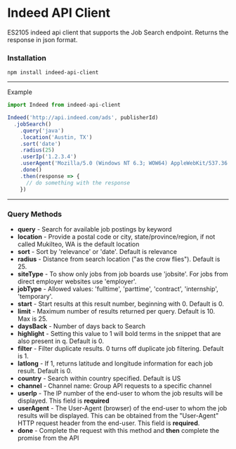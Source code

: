 # Indeed API Client
ES2105 indeed api client that supports the Job Search endpoint.
Returns the response in json format.

### Installation
```npm install indeed-api-client```
___
Example
```javascript
import Indeed from indeed-api-client

Indeed('http://api.indeed.com/ads', publisherId)
  .jobSearch()
    .query('java')
    .location('Austin, TX')
    .sort('date')
    .radius(25)
    .userIp('1.2.3.4')
    .userAgent('Mozilla/5.0 (Windows NT 6.3; WOW64) AppleWebKit/537.36 (KHTML, like Gecko) Chrome/31.0.1650.63 Safari/537.36')
    .done()
    .then(response => {
      // do something with the response
    })
```
___
### Query Methods
* **query** - Search for available job postings by keyword
* **location** - Provide a postal code or city, state/province/region, if not called Mukilteo, WA is the default location
* **sort** - Sort by 'relevance' or 'date'. Default is relevance
* **radius** - Distance from search location ("as the crow flies"). Default is 25.
* **siteType** - To show only jobs from job boards use 'jobsite'. For jobs from direct employer websites use 'employer'.
* **jobType** - Allowed values: 'fulltime', 'parttime', 'contract', 'internship', 'temporary'.
* **start** - Start results at this result number, beginning with 0. Default is 0.
* **limit** - Maximum number of results returned per query. Default is 10. Max is 25.
* **daysBack** - Number of days back to Search
* **highlight** - Setting this value to 1 will bold terms in the snippet that are also present in q. Default is 0.
* **filter** - Filter duplicate results. 0 turns off duplicate job filtering. Default is 1.
* **latlong** - If 1, returns latitude and longitude information for each job result. Default is 0.
* **country** - Search within country specified. Default is US
* **channel** - Channel name: Group API requests to a specific channel
* **userIp** - The IP number of the end-user to whom the job results will be displayed. This field is **required**
* **userAgent** - The User-Agent (browser) of the end-user to whom the job results will be displayed. This can be obtained from the "User-Agent" HTTP request header from the end-user. This field is **required**.
* **done** - Complete the request with this method and **then** complete the promise from the API
